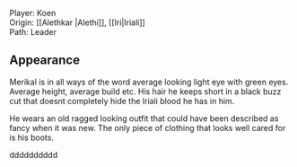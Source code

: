 Player: Koen <br>Origin: [[Alethkar |Alethi]], [[Iri|Iriali]]<br>Path: Leader <br>
## Appearance
Merikal is in all ways of the word average looking light eye with green eyes.
Average height, average build etc.
His hair he keeps short in a black buzz cut that doesnt completely hide the Iriali blood he has in him.

He wears an old ragged looking outfit that could have been described as fancy when it was new. The only piece of clothing that looks well cared for is his boots.

dddddddddd